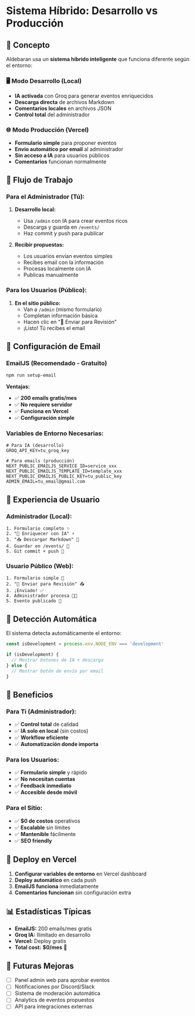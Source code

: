 # Sistema Híbrido: Desarrollo vs Producción

## 🎯 Concepto

Aldebaran usa un **sistema híbrido inteligente** que funciona diferente según el entorno:

### 🖥️ **Modo Desarrollo (Local)**
- **IA activada** con Groq para generar eventos enriquecidos
- **Descarga directa** de archivos Markdown
- **Comentarios locales** en archivos JSON
- **Control total** del administrador

### 🌐 **Modo Producción (Vercel)**
- **Formulario simple** para proponer eventos
- **Envío automático por email** al administrador
- **Sin acceso a IA** para usuarios públicos
- **Comentarios** funcionan normalmente

## 🔄 Flujo de Trabajo

### Para el Administrador (Tú):
1. **Desarrollo local:**
   - Usa `/admin` con IA para crear eventos ricos
   - Descarga y guarda en `/events/`
   - Haz commit y push para publicar

2. **Recibir propuestas:**
   - Los usuarios envían eventos simples
   - Recibes email con la información
   - Procesas localmente con IA
   - Publicas manualmente

### Para los Usuarios (Público):
1. **En el sitio público:**
   - Van a `/admin` (mismo formulario)
   - Completan información básica
   - Hacen clic en "📧 Enviar para Revisión"
   - ¡Listo! Tú recibes el email

## 📧 Configuración de Email

### EmailJS (Recomendado - Gratuito)
```bash
npm run setup-email
```

**Ventajas:**
- ✅ **200 emails gratis/mes**
- ✅ **No requiere servidor**
- ✅ **Funciona en Vercel**
- ✅ **Configuración simple**

### Variables de Entorno Necesarias:
```env
# Para IA (desarrollo)
GROQ_API_KEY=tu_groq_key

# Para emails (producción)
NEXT_PUBLIC_EMAILJS_SERVICE_ID=service_xxx
NEXT_PUBLIC_EMAILJS_TEMPLATE_ID=template_xxx
NEXT_PUBLIC_EMAILJS_PUBLIC_KEY=tu_public_key
ADMIN_EMAIL=tu_email@gmail.com
```

## 🎨 Experiencia de Usuario

### Administrador (Local):
```
1. Formulario completo ✨
2. "🤖 Enriquecer con IA" ⚡
3. "📥 Descargar Markdown" 💾
4. Guardar en /events/ 📁
5. Git commit + push 🚀
```

### Usuario Público (Web):
```
1. Formulario simple 📝
2. "📧 Enviar para Revisión" 📤
3. ¡Enviado! ✅
4. Administrador procesa 👨‍💻
5. Evento publicado 🎉
```

## 🔧 Detección Automática

El sistema detecta automáticamente el entorno:

```javascript
const isDevelopment = process.env.NODE_ENV === 'development'

if (isDevelopment) {
  // Mostrar botones de IA + descarga
} else {
  // Mostrar botón de envío por email
}
```

## 🌟 Beneficios

### Para Ti (Administrador):
- ✅ **Control total** de calidad
- ✅ **IA solo en local** (sin costos)
- ✅ **Workflow eficiente**
- ✅ **Automatización donde importa**

### Para los Usuarios:
- ✅ **Formulario simple** y rápido
- ✅ **No necesitan cuentas**
- ✅ **Feedback inmediato**
- ✅ **Accesible desde móvil**

### Para el Sitio:
- ✅ **$0 de costos** operativos
- ✅ **Escalable** sin límites
- ✅ **Mantenible** fácilmente
- ✅ **SEO friendly**

## 🚀 Deploy en Vercel

1. **Configurar variables de entorno** en Vercel dashboard
2. **Deploy automático** en cada push
3. **EmailJS funciona** inmediatamente
4. **Comentarios funcionan** sin configuración extra

## 📊 Estadísticas Típicas

- **EmailJS:** 200 emails/mes gratis
- **Groq IA:** Ilimitado en desarrollo
- **Vercel:** Deploy gratis
- **Total cost:** **$0/mes** 🎉

## 🔮 Futuras Mejoras

- [ ] Panel admin web para aprobar eventos
- [ ] Notificaciones por Discord/Slack
- [ ] Sistema de moderación automática
- [ ] Analytics de eventos propuestos
- [ ] API para integraciones externas
